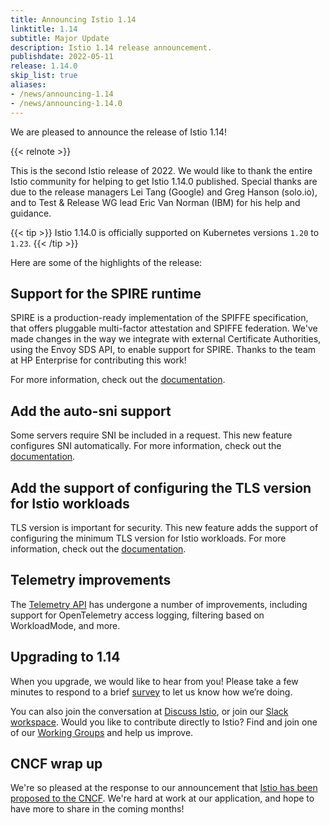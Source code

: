 ```yaml
---
title: Announcing Istio 1.14
linktitle: 1.14
subtitle: Major Update
description: Istio 1.14 release announcement.
publishdate: 2022-05-11
release: 1.14.0
skip_list: true
aliases:
- /news/announcing-1.14
- /news/announcing-1.14.0
---
```


We are pleased to announce the release of Istio 1.14!

{{< relnote >}}

This is the second Istio release of 2022. We would like to thank the entire Istio community
for helping to get Istio 1.14.0 published.
Special thanks are due to the release managers Lei Tang (Google) and Greg Hanson (solo.io),
and to Test & Release WG lead Eric Van Norman (IBM) for his help and guidance.

{{< tip >}}
Istio 1.14.0 is officially supported on Kubernetes versions `1.20` to `1.23`.
{{< /tip >}}

Here are some of the highlights of the release:

## Support for the SPIRE runtime

SPIRE is a production-ready implementation of the SPIFFE specification, that offers
pluggable multi-factor attestation and SPIFFE federation. We've made changes in the way
we integrate with external Certificate Authorities, using the Envoy SDS API, to enable
support for SPIRE. Thanks to the team at HP Enterprise for contributing this work!

For more information, check out the [documentation](/docs/ops/integrations/spire/).

## Add the auto-sni support

Some servers require SNI be included in a request. This new feature configures SNI automatically.
For more information, check out the [documentation](/docs/reference/config/networking/destination-rule/).

## Add the support of configuring the TLS version for Istio workloads

TLS version is important for security. This new feature adds
the support of configuring the minimum TLS version for Istio workloads.
For more information, check out the [documentation](/docs/tasks/security/tls-configuration/workload-min-tls-version/).

## Telemetry improvements

The [Telemetry API](/docs/tasks/observability/telemetry/) has undergone a number of improvements,
including support for OpenTelemetry access logging, filtering based on WorkloadMode, and more.

## Upgrading to 1.14

When you upgrade, we would like to hear from you! Please take a few minutes to respond to a brief [survey](https://forms.gle/pzWZpAvMVBecaQ9h9) to let us know how we’re doing.

You can also join the conversation at [Discuss Istio](https://discuss.istio.io/), or join our [Slack workspace](https://slack.istio.io/).
Would you like to contribute directly to Istio? Find and join one of our [Working Groups](https://github.com/istio/community/blob/master/WORKING-GROUPS.md) and help us improve.

## CNCF wrap up

We're so pleased at the response to our announcement that [Istio has been proposed to the CNCF](/blog/2022/istio-has-applied-to-join-the-cncf/).
We're hard at work at our application, and hope to have more to share in the coming months!